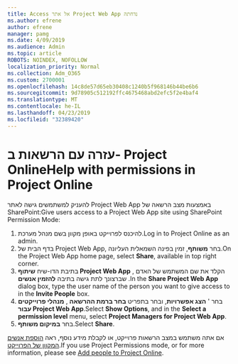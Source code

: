 ```yaml
---
title: Access אל אתר Project Web App נדחתה
ms.author: efrene
author: efrene
manager: pamg
ms.date: 4/09/2019
ms.audience: Admin
ms.topic: article
ROBOTS: NOINDEX, NOFOLLOW
localization_priority: Normal
ms.collection: Adm_O365
ms.custom: 2700001
ms.openlocfilehash: 14c8de57d65eb30408c1240b5f968146b44be6b6
ms.sourcegitcommit: 9d78905c512192ffc4675468abd2efc5f2e4baf4
ms.translationtype: MT
ms.contentlocale: he-IL
ms.lasthandoff: 04/23/2019
ms.locfileid: "32389420"
---
```

# <a name="help-with-permissions-in-project-online"></a><span data-ttu-id="e8dd1-102">עזרה עם הרשאות ב- Project Online</span><span class="sxs-lookup"><span data-stu-id="e8dd1-102">Help with permissions in Project Online</span></span>

<span data-ttu-id="e8dd1-103">להעניק למשתמשים גישה לאתר Project Web App באמצעות מצב הרשאה של SharePoint:</span><span class="sxs-lookup"><span data-stu-id="e8dd1-103">Give users access to a Project Web App site using SharePoint Permission Mode:</span></span>

1. <span data-ttu-id="e8dd1-104">להיכנס לפרוייקט באופן מקוון בשם מנהל מערכת.</span><span class="sxs-lookup"><span data-stu-id="e8dd1-104">Log in to Project Online as an admin.</span></span>
2. <span data-ttu-id="e8dd1-105">בדף הבית של Project Web App, בחר **משותף**, זמין בפינה השמאלית העליונה.</span><span class="sxs-lookup"><span data-stu-id="e8dd1-105">On the Project Web App home page, select **Share**, available in top right corner.</span></span>
3. <span data-ttu-id="e8dd1-106">בתיבת הדו-שיח **שיתוף Project Web App** , הקלד את שם המשתמש של האדם שברצונך לתת גישה בתיבה **להזמין אנשים** .</span><span class="sxs-lookup"><span data-stu-id="e8dd1-106">In the **Share Project Web App** dialog box, type the user name of the person you want to give access to in the **Invite People** box.</span></span>
4. <span data-ttu-id="e8dd1-107">בחר ' **הצג אפשרויות**, ובחר בתפריט **בחר ברמת ההרשאה** , **מנהלי פרוייקטים עבור Project Web App**.</span><span class="sxs-lookup"><span data-stu-id="e8dd1-107">Select **Show Options**, and in the **Select a permission level** menu, select **Project Managers for Project Web App**.</span></span>
5. <span data-ttu-id="e8dd1-108">בחר **במיקום משותף**.</span><span class="sxs-lookup"><span data-stu-id="e8dd1-108">Select **Share**.</span></span>

<span data-ttu-id="e8dd1-109">אם אתה משתמש במצב הרשאות פרוייקט, או לקבלת מידע נוסף, ראה [הוספת אנשים המקוון של הפרוייקט](https://docs.microsoft.com/projectonline/step-2-add-people-to-project-online).</span><span class="sxs-lookup"><span data-stu-id="e8dd1-109">If you use Project Permissions mode, or for more information, please see [Add people to Project Online](https://docs.microsoft.com/projectonline/step-2-add-people-to-project-online).</span></span>


  

